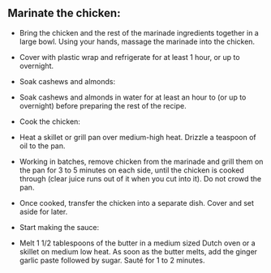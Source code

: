 ## Marinate the chicken:
* Bring the chicken and the rest of the marinade ingredients together in a large bowl. Using your hands, massage the marinade into the chicken.

* Cover with plastic wrap and refrigerate for at least 1 hour, or up to overnight.

* Soak cashews and almonds:
* Soak cashews and almonds in water for at least an hour to (or up to overnight) before preparing the rest of the recipe.

* Cook the chicken:
* Heat a skillet or grill pan over medium-high heat. Drizzle a teaspoon of oil to the pan.

* Working in batches, remove chicken from the marinade and grill them on the pan for 3 to 5 minutes on each side, until the chicken is cooked through (clear juice runs out of it when you cut into it). Do not crowd the pan.

* Once cooked, transfer the chicken into a separate dish. Cover and set aside for later.

* Start making the sauce:
* Melt 1 1/2 tablespoons of the butter in a medium sized Dutch oven or a skillet on medium low heat. As soon as the butter melts, add the ginger garlic paste followed by sugar. Sauté for 1 to 2 minutes.

